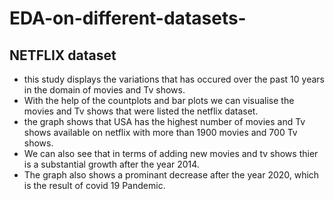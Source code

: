 # EDA-on-different-datasets-

## NETFLIX dataset 
* this study displays the variations that has occured over the past 10 years 
in the domain of movies and Tv shows.
* With the help of the countplots and bar plots we can visualise the movies and Tv shows that were listed the netflix dataset.
* the graph shows that USA has the highest number of movies and Tv shows available on netflix with more than 1900 movies and 700 Tv shows.
* We can also see that  in terms of adding new movies and tv shows  thier is a substantial growth after the year 2014.
* The graph also shows a prominant decrease after the year 2020, which is the result of covid 19 Pandemic.

